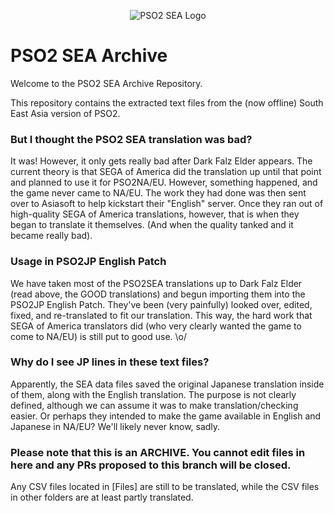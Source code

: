 <p align="center">
  <img src="http://i.imgur.com/Np5fA5K.png" alt="PSO2 SEA Logo"/>
</p>

# PSO2 SEA Archive
Welcome to the PSO2 SEA Archive Repository.

This repository contains the extracted text files from the (now offline) South East Asia version of PSO2.

### But I thought the PSO2 SEA translation was bad?
It was! However, it only gets really bad after Dark Falz Elder appears. The current theory is that SEGA of America did the translation up until that point and planned to use it for PSO2NA/EU. However, something happened, and the game never came to NA/EU. The work they had done was then sent over to Asiasoft to help kickstart their "English" server. Once they ran out of high-quality SEGA of America translations, however, that is when they began to translate it themselves. (And when the quality tanked and it became really bad).

### Usage in PSO2JP English Patch
We have taken most of the PSO2SEA translations up to Dark Falz Elder (read above, the GOOD translations) and begun importing them into the PSO2JP English Patch. They've been (very painfully) looked over, edited, fixed, and re-translated to fit our translation. This way, the hard work that SEGA of America translators did (who very clearly wanted the game to come to NA/EU) is still put to good use. \o/

### Why do I see JP lines in these text files?
Apparently, the SEA data files saved the original Japanese translation inside of them, along with the English translation. The purpose is not clearly defined, although we can assume it was to make translation/checking easier. Or perhaps they intended to make the game available in English and Japanese in NA/EU? We'll likely never know, sadly.

### Please note that this is an ARCHIVE. You cannot edit files in here and any PRs proposed to this branch will be closed.
Any CSV files located in [Files] are still to be translated, while the CSV files in other folders are at least partly translated.
